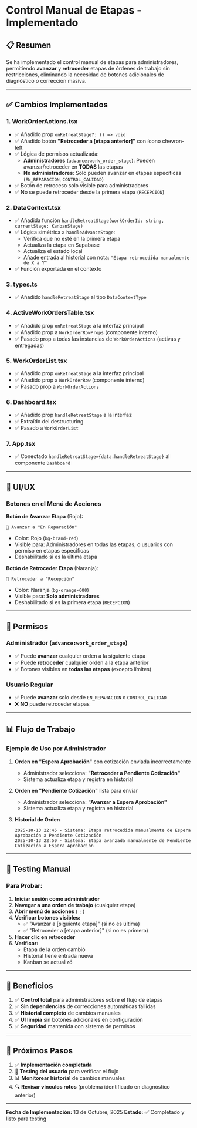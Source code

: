 # Control Manual de Etapas - Implementado

## 📋 Resumen

Se ha implementado el control manual de etapas para administradores, permitiendo **avanzar** y **retroceder** etapas de órdenes de trabajo sin restricciones, eliminando la necesidad de botones adicionales de diagnóstico o corrección masiva.

---

## ✅ Cambios Implementados

### 1. **WorkOrderActions.tsx**
- ✅ Añadido prop `onRetreatStage?: () => void`
- ✅ Añadido botón **"Retroceder a [etapa anterior]"** con ícono chevron-left
- ✅ Lógica de permisos actualizada:
  - **Administradores** (`advance:work_order_stage`): Pueden avanzar/retroceder en **TODAS** las etapas
  - **No administradores**: Solo pueden avanzar en etapas específicas (`EN_REPARACION`, `CONTROL_CALIDAD`)
- ✅ Botón de retroceso solo visible para administradores
- ✅ No se puede retroceder desde la primera etapa (`RECEPCION`)

### 2. **DataContext.tsx**
- ✅ Añadida función `handleRetreatStage(workOrderId: string, currentStage: KanbanStage)`
- ✅ Lógica simétrica a `handleAdvanceStage`:
  - Verifica que no esté en la primera etapa
  - Actualiza la etapa en Supabase
  - Actualiza el estado local
  - Añade entrada al historial con nota: `"Etapa retrocedida manualmente de X a Y"`
- ✅ Función exportada en el contexto

### 3. **types.ts**
- ✅ Añadido `handleRetreatStage` al tipo `DataContextType`

### 4. **ActiveWorkOrdersTable.tsx**
- ✅ Añadido prop `onRetreatStage` a la interfaz principal
- ✅ Añadido prop a `WorkOrderRowProps` (componente interno)
- ✅ Pasado prop a todas las instancias de `WorkOrderActions` (activas y entregadas)

### 5. **WorkOrderList.tsx**
- ✅ Añadido prop `onRetreatStage` a la interfaz principal
- ✅ Añadido prop a `WorkOrderRow` (componente interno)
- ✅ Pasado prop a `WorkOrderActions`

### 6. **Dashboard.tsx**
- ✅ Añadido prop `handleRetreatStage` a la interfaz
- ✅ Extraído del destructuring
- ✅ Pasado a `WorkOrderList`

### 7. **App.tsx**
- ✅ Conectado `handleRetreatStage={data.handleRetreatStage}` al componente `Dashboard`

---

## 🎨 UI/UX

### Botones en el Menú de Acciones

**Botón de Avanzar Etapa** (Rojo):
```
🔷 Avanzar a "En Reparación"
```
- Color: Rojo (`bg-brand-red`)
- Visible para: Administradores en todas las etapas, o usuarios con permiso en etapas específicas
- Deshabilitado si es la última etapa

**Botón de Retroceder Etapa** (Naranja):
```
🔶 Retroceder a "Recepción"
```
- Color: Naranja (`bg-orange-600`)
- Visible para: **Solo administradores**
- Deshabilitado si es la primera etapa (`RECEPCION`)

---

## 🔐 Permisos

### Administrador (`advance:work_order_stage`)
- ✅ Puede **avanzar** cualquier orden a la siguiente etapa
- ✅ Puede **retroceder** cualquier orden a la etapa anterior
- ✅ Botones visibles en **todas las etapas** (excepto límites)

### Usuario Regular
- ✅ Puede **avanzar** solo desde `EN_REPARACION` o `CONTROL_CALIDAD`
- ❌ **NO** puede retroceder etapas

---

## 📊 Flujo de Trabajo

### Ejemplo de Uso por Administrador

1. **Orden en "Espera Aprobación"** con cotización enviada incorrectamente
   - Administrador selecciona: **"Retroceder a Pendiente Cotización"**
   - Sistema actualiza etapa y registra en historial
   
2. **Orden en "Pendiente Cotización"** lista para enviar
   - Administrador selecciona: **"Avanzar a Espera Aprobación"**
   - Sistema actualiza etapa y registra en historial

3. **Historial de Orden**
   ```
   2025-10-13 22:45 - Sistema: Etapa retrocedida manualmente de Espera Aprobación a Pendiente Cotización
   2025-10-13 22:50 - Sistema: Etapa avanzada manualmente de Pendiente Cotización a Espera Aprobación
   ```

---

## 🧪 Testing Manual

### Para Probar:

1. **Iniciar sesión como administrador**
2. **Navegar a una orden de trabajo** (cualquier etapa)
3. **Abrir menú de acciones** (⋮)
4. **Verificar botones visibles:**
   - ✅ "Avanzar a [siguiente etapa]" (si no es última)
   - ✅ "Retroceder a [etapa anterior]" (si no es primera)
5. **Hacer clic en retroceder**
6. **Verificar:**
   - Etapa de la orden cambió
   - Historial tiene entrada nueva
   - Kanban se actualizó

---

## 🎯 Beneficios

1. ✅ **Control total** para administradores sobre el flujo de etapas
2. ✅ **Sin dependencias** de correcciones automáticas fallidas
3. ✅ **Historial completo** de cambios manuales
4. ✅ **UI limpia** sin botones adicionales en configuración
5. ✅ **Seguridad** mantenida con sistema de permisos

---

## 📝 Próximos Pasos

1. ✅ **Implementación completada**
2. 🧪 **Testing del usuario** para verificar el flujo
3. 📊 **Monitorear historial** de cambios manuales
4. 🔍 **Revisar vínculos rotos** (problema identificado en diagnóstico anterior)

---

**Fecha de Implementación:** 13 de Octubre, 2025
**Estado:** ✅ Completado y listo para testing






